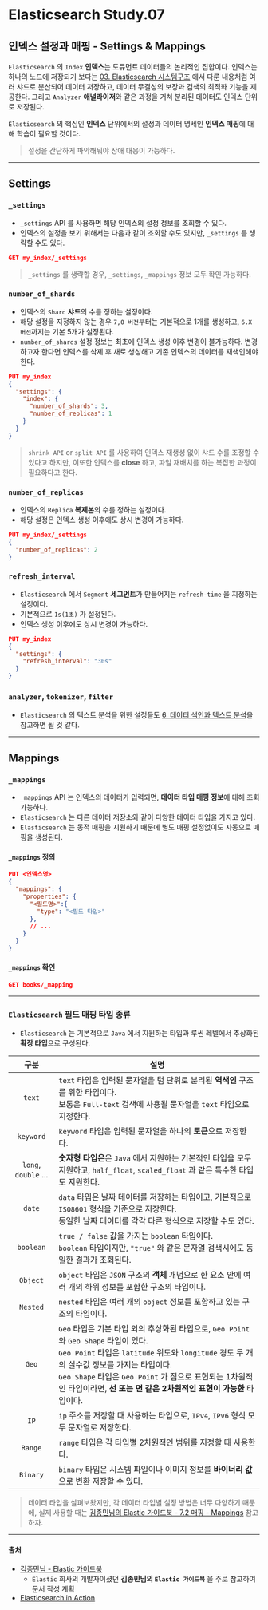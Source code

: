 # Elasticsearch Study.07

## 인덱스 설정과 매핑 - Settings & Mappings

`Elasticsearch` 의 `Index` **인덱스**는 도큐먼트 데이터들의 논리적인 집합이다. 
인덱스는 하나의 노드에 저장되기 보다는 [03. Elasticsearch 시스템구조](./03_study_es.md) 에서 다룬 내용처럼
여러 샤드로 분산되어 데이터 저장하고, 데이터 무결성의 보장과 검색의 최적화 기능을 제공한다.
그리고 `Analyzer` **애널라이저**와 같은 과정을 거쳐 분리된 데이터도 인덱스 단위로 저장된다.

`Elasticsearch` 의 핵심인 **인덱스** 단위에서의 설정과 데이터 명세인 **인덱스 매핑**에 대해 학습이 필요할 것이다.

> 설정을 간단하게 파악해둬야 장애 대응이 가능하다.

---

## Settings

### `_settings`

- `_settings` API 를 사용하면 해당 인덱스의 설정 정보를 조회할 수 있다.
- 인덱스의 설정을 보기 위해서는 다음과 같이 조회할 수도 있지만, `_settings` 를 생략할 수도 있다.

```json lines
GET my_index/_settings
```

> `_settings` 를 생략할 경우, `_settings`, `_mappings` 정보 모두 확인 가능하다.

### `number_of_shards`

- 인덱스의 `Shard` **샤드**의 수를 정하는 설정이다.
- 해당 설정을 지정하지 않는 경우 `7,0 버전`부터는 기본적으로 1개를 생성하고, `6.X 버전`까지는 기본 5개가 설정된다.
- `number_of_shards` 설정 정보는 최초에 인덱스 생성 이후 변경이 불가능하다. 변경하고자 한다면 인덱스를 삭제 후 새로 생성해고 기존 인덱스의 데이터를 재색인해야 한다.

```json lines
PUT my_index
{
  "settings": {
    "index": {
      "number_of_shards": 3,
      "number_of_replicas": 1
    }
  }
}
```

> `shrink API` or `split API` 를 사용하여 인덱스 재생성 없이 샤드 수를 조정할 수 있다고 하지만, 이또한 인덱스를 **close** 하고, 파일 재배치를 하는 복잡한 과정이 필요하다고 한다.

### `number_of_replicas`

- 인덱스의 `Replica` **복제본**의 수를 정하는 설정이다.
- 해당 설정은 인덱스 생성 이후에도 상시 변경이 가능하다.

```json lines
PUT my_index/_settings
{
  "number_of_replicas": 2
}
```

### `refresh_interval`

- `Elasticsearch` 에서 `Segment` **세그먼트**가 만들어지는 `refresh-time` 을 지정하는 설정이다.
- 기본적으로 `1s(1초)` 가 설정된다.
- 인덱스 생성 이후에도 상시 변경이 가능하다.

```json lines
PUT my_index
{
  "settings": {
    "refresh_interval": "30s"
  }
}
```

### `analyzer`, `tokenizer`, `filter`

- `Elasticsearch` 의 텍스트 분석을 위한 설정들도 [6. 데이터 색인과 텍스트 분석](./06_study_es_01.md)을 참고하면 될 것 같다.

---

## Mappings

### `_mappings`

- `_mappings` API 는 인덱스의 데이터가 입력되면, **데이터 타입 매핑 정보**에 대해 조회 가능하다.
- `Elasticsearch` 는 다른 데이터 저장소와 같이 다양한 데이터 타입을 가지고 있다.
- `Elasticsearch` 는 동적 매핑을 지원하기 때문에 별도 매핑 설정없이도 자동으로 매핑을 생성된다.

#### `_mappings` 정의

```json lines
PUT <인덱스명>
{
  "mappings": {
    "properties": {
      "<필드명>":{
        "type": "<필드 타입>"
      },
      // ...
    }
  }
}
```

#### `_mappings` 확인

```json lines
GET books/_mapping
```

---

### `Elasticsearch` 필드 매핑 타입 종류

- `Elasticsearch` 는 기본적으로 `Java` 에서 지원하는 타입과 루씬 레벨에서 추상화된 **확장 타입**으로 구성된다. 

|          구분          | 설명                                                                                                                                                                                                                                 |
|:--------------------:|------------------------------------------------------------------------------------------------------------------------------------------------------------------------------------------------------------------------------------|
|        `text`        | `text` 타입은 입력된 문자열을 텀 단위로 분리된 **역색인** 구조를 위한 타입이다.<br/>보통은 `Full-text` 검색에 사용될 문자열을 `text` 타입으로 지정한다.                                                                                                                              |
|      `keyword`       | `keyword` 타입은 입력된 문자열을 하나의 **토큰**으로 저장한다.                                                                                                                                                                                          |
| `long`, `double` ... | **숫자형 타입은**은 `Java` 에서 지원하는 기본적인 타입을 모두 지원하고, `half_float`, `scaled_float` 과 같은 특수한 타입도 지원한다.                                                                                                                                      |
|        `date`        | `data` 타입은 날짜 데이터를 저장하는 타입이고, 기본적으로 `ISO8601` 형식을 기준으로 저장한다.<br/>동일한 날짜 데이터를 각각 다른 형식으로 저장할 수도 있다.                                                                                                                                 |
|      `boolean`       | `true / false` 값을 가지는 `boolean` 타입이다.<br/>`boolean` 타입이지만, `"true"` 와 같은 문자열 검색시에도 동일한 결과가 조회된다.                                                                                                                                   |
|       `Object`       | `object` 타입은 `JSON` 구조의 **객체** 개념으로 한 요소 안에 여러 개의 하위 정보를 포함한 구조의 타입이다.                                                                                                                                                             |
|       `Nested`       | `nested` 타입은 여러 개의 `object` 정보를 포함하고 있는 구조의 타입이다.                                                                                                                                                                                  |
|        `Geo`         | `Geo` 타입은 기본 타입 외의 추상화된 타입으로, `Geo Point` 와 `Geo Shape` 타입이 있다.<br/>`Geo Point` 타입은 `latitude` 위도와 `longitude` 경도 두 개의 실수값 정보를 가지는 타입이다.<br/>`Geo Shape` 타입은 `Geo Point` 가 점으로 표현되는 1차원적인 타입이라면, **선 또는 면 같은 2차원적인 표현이 가능한** 타입이다. |
|         `IP`         | `ip` 주소를 저장할 때 사용하는 타입으로, `IPv4`, `IPv6` 형식 모두 문자열로 저장한다.                                                                                                                                                                          |
|       `Range`        | `range` 타입은 각 타입별 2차원적인 범위를 지정할 때 사용한다.                                                                                                                                                                                            |
|       `Binary`       | `binary` 타입은 시스템 파일이나 이미지 정보를 **바이너리 값**으로 변환 저장할 수 있다.                                                                                                                                                                            |

> 데이터 타입을 살펴보왔지만, 각 데이터 타입별 설정 방법은 너무 다양하기 때문에, 실제 사용할 때는 [김종민님의 Elastic 가이드북 - 7.2 매핑 - Mappings](https://esbook.kimjmin.net/07-settings-and-mappings/7.2-mappings) 참고하자. 

---

#### 출처
- [김종민님 - Elastic 가이드북](https://esbook.kimjmin.net/)
    - `Elastic` 회사의 개발자이셨던 **김종민님의 `Elastic 가이드북`** 을 주로 참고하여 문서 작성 계획
- [Elasticsearch in Action](https://www.manning.com/books/elasticsearch-in-action)
